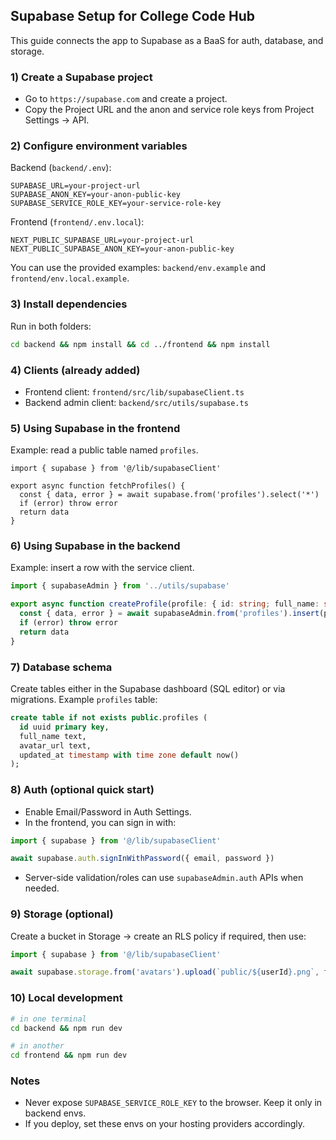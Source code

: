 ## Supabase Setup for College Code Hub

This guide connects the app to Supabase as a BaaS for auth, database, and storage.

### 1) Create a Supabase project
- Go to `https://supabase.com` and create a project.
- Copy the Project URL and the anon and service role keys from Project Settings → API.

### 2) Configure environment variables

Backend (`backend/.env`):
```
SUPABASE_URL=your-project-url
SUPABASE_ANON_KEY=your-anon-public-key
SUPABASE_SERVICE_ROLE_KEY=your-service-role-key
```

Frontend (`frontend/.env.local`):
```
NEXT_PUBLIC_SUPABASE_URL=your-project-url
NEXT_PUBLIC_SUPABASE_ANON_KEY=your-anon-public-key
```

You can use the provided examples: `backend/env.example` and `frontend/env.local.example`.

### 3) Install dependencies
Run in both folders:
```bash
cd backend && npm install && cd ../frontend && npm install
```

### 4) Clients (already added)
- Frontend client: `frontend/src/lib/supabaseClient.ts`
- Backend admin client: `backend/src/utils/supabase.ts`

### 5) Using Supabase in the frontend
Example: read a public table named `profiles`.
```tsx
import { supabase } from '@/lib/supabaseClient'

export async function fetchProfiles() {
  const { data, error } = await supabase.from('profiles').select('*')
  if (error) throw error
  return data
}
```

### 6) Using Supabase in the backend
Example: insert a row with the service client.
```ts
import { supabaseAdmin } from '../utils/supabase'

export async function createProfile(profile: { id: string; full_name: string }) {
  const { data, error } = await supabaseAdmin.from('profiles').insert(profile).select().single()
  if (error) throw error
  return data
}
```

### 7) Database schema
Create tables either in the Supabase dashboard (SQL editor) or via migrations. Example `profiles` table:
```sql
create table if not exists public.profiles (
  id uuid primary key,
  full_name text,
  avatar_url text,
  updated_at timestamp with time zone default now()
);
```

### 8) Auth (optional quick start)
- Enable Email/Password in Auth Settings.
- In the frontend, you can sign in with:
```ts
import { supabase } from '@/lib/supabaseClient'

await supabase.auth.signInWithPassword({ email, password })
```
- Server-side validation/roles can use `supabaseAdmin.auth` APIs when needed.

### 9) Storage (optional)
Create a bucket in Storage → create an RLS policy if required, then use:
```ts
import { supabase } from '@/lib/supabaseClient'

await supabase.storage.from('avatars').upload(`public/${userId}.png`, file)
```

### 10) Local development
```bash
# in one terminal
cd backend && npm run dev

# in another
cd frontend && npm run dev
```

### Notes
- Never expose `SUPABASE_SERVICE_ROLE_KEY` to the browser. Keep it only in backend envs.
- If you deploy, set these envs on your hosting providers accordingly.


